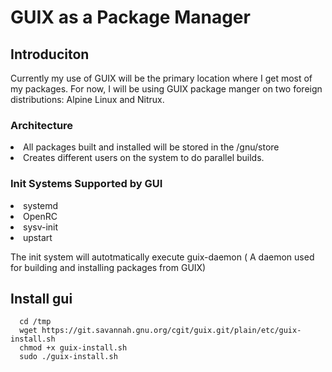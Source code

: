 # GUIX as a Package Manager

## Introduciton

Currently my use of GUIX will be the primary location where I get most of my packages.  For now, I will be using GUIX package manger on two foreign distributions: Alpine Linux and Nitrux.

### Architecture 
<li>All packages built and installed  will be stored in the /gnu/store</li>
<li>Creates different users on the system to do parallel builds.</li>

### Init Systems Supported by GUI
<li>systemd</li>
<li>OpenRC</li>
<li>sysv-init</li>
<li>upstart</li>

The init system will autotmatically execute guix-daemon ( A daemon used for building and installing packages from GUIX)

## Install gui
```
  cd /tmp
  wget https://git.savannah.gnu.org/cgit/guix.git/plain/etc/guix-install.sh
  chmod +x guix-install.sh
  sudo ./guix-install.sh
```
